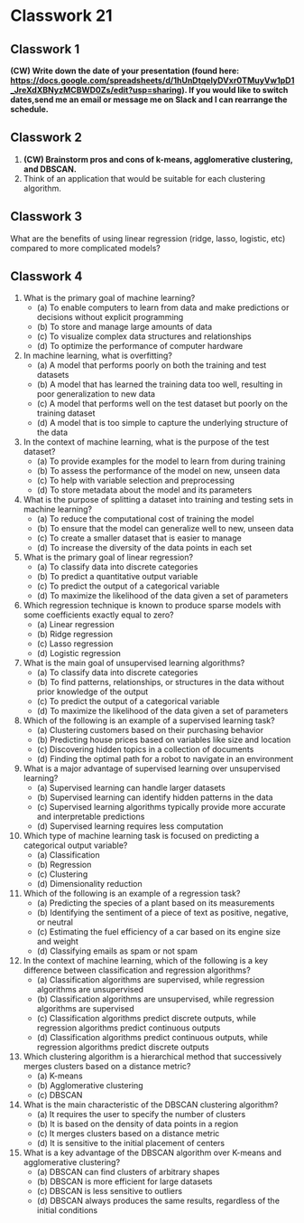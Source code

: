 # Classwork 21

## Classwork 1
**(CW) Write down the date of your presentation (found here: https://docs.google.com/spreadsheets/d/1hUnDtqelyDVxr0TMuyVw1pD1_JreXdXBNyzMCBWD0Zs/edit?usp=sharing).
If you would like to switch dates,send me an email or message me on Slack and I can rearrange the schedule.**

## Classwork 2

1. **(CW) Brainstorm pros and cons of k-means, agglomerative clustering, and DBSCAN.**
2. Think of an application that would be suitable for each clustering algorithm.

## Classwork 3

What are the benefits of using linear regression (ridge, lasso, logistic, etc) compared to more complicated models?

## Classwork 4

1. What is the primary goal of machine learning?
   * (a) To enable computers to learn from data and make predictions or decisions without explicit programming
   * (b) To store and manage large amounts of data
   * (c) To visualize complex data structures and relationships
   * (d) To optimize the performance of computer hardware
1. In machine learning, what is overfitting?
   * (a) A model that performs poorly on both the training and test datasets
   * (b) A model that has learned the training data too well, resulting in poor generalization to new data
   * (c) A model that performs well on the test dataset but poorly on the training dataset
   * (d) A model that is too simple to capture the underlying structure of the data
1. In the context of machine learning, what is the purpose of the test dataset?
   * (a) To provide examples for the model to learn from during training
   * (b) To assess the performance of the model on new, unseen data
   * (c) To help with variable selection and preprocessing
   * (d) To store metadata about the model and its parameters
1. What is the purpose of splitting a dataset into training and testing sets in machine learning?
   * (a) To reduce the computational cost of training the model
   * (b) To ensure that the model can generalize well to new, unseen data
   * (c) To create a smaller dataset that is easier to manage
   * (d) To increase the diversity of the data points in each set
1. What is the primary goal of linear regression?
   * (a) To classify data into discrete categories
   * (b) To predict a quantitative output variable
   * (c) To predict the output of a categorical variable
   * (d) To maximize the likelihood of the data given a set of parameters
1. Which regression technique is known to produce sparse models with some coefficients exactly equal to zero?
   * (a) Linear regression   
   * (b) Ridge regression
   * (c) Lasso regression
   * (d) Logistic regression
1. What is the main goal of unsupervised learning algorithms?
   * (a) To classify data into discrete categories
   * (b) To find patterns, relationships, or structures in the data without prior knowledge of the output
   * (c) To predict the output of a categorical variable
   * (d) To maximize the likelihood of the data given a set of parameters
1. Which of the following is an example of a supervised learning task?
   * (a) Clustering customers based on their purchasing behavior
   * (b) Predicting house prices based on variables like size and location
   * (c) Discovering hidden topics in a collection of documents
   * (d) Finding the optimal path for a robot to navigate in an environment
1. What is a major advantage of supervised learning over unsupervised learning?
   * (a) Supervised learning can handle larger datasets
   * (b) Supervised learning can identify hidden patterns in the data
   * (c) Supervised learning algorithms typically provide more accurate and interpretable predictions
   * (d) Supervised learning requires less computation
1. Which type of machine learning task is focused on predicting a categorical output variable?
   * (a) Classification
   * (b) Regression
   * (c) Clustering
   * (d) Dimensionality reduction
1. Which of the following is an example of a regression task?
   * (a) Predicting the species of a plant based on its measurements
   * (b) Identifying the sentiment of a piece of text as positive, negative, or neutral
   * (c) Estimating the fuel efficiency of a car based on its engine size and weight
   * (d) Classifying emails as spam or not spam
1. In the context of machine learning, which of the following is a key difference between classification and regression algorithms?
   * (a) Classification algorithms are supervised, while regression algorithms are unsupervised
   * (b) Classification algorithms are unsupervised, while regression algorithms are supervised
   * (c) Classification algorithms predict discrete outputs, while regression algorithms predict continuous outputs
   * (d) Classification algorithms predict continuous outputs, while regression algorithms predict discrete outputs
1. Which clustering algorithm is a hierarchical method that successively merges clusters based on a distance metric?
   * (a) K-means
   * (b) Agglomerative clustering
   * (c) DBSCAN
1. What is the main characteristic of the DBSCAN clustering algorithm?
   * (a) It requires the user to specify the number of clusters
   * (b) It is based on the density of data points in a region
   * (c) It merges clusters based on a distance metric
   * (d) It is sensitive to the initial placement of centers
1. What is a key advantage of the DBSCAN algorithm over K-means and agglomerative clustering?
   * (a) DBSCAN can find clusters of arbitrary shapes
   * (b) DBSCAN is more efficient for large datasets
   * (c) DBSCAN is less sensitive to outliers
   * (d) DBSCAN always produces the same results, regardless of the initial conditions

